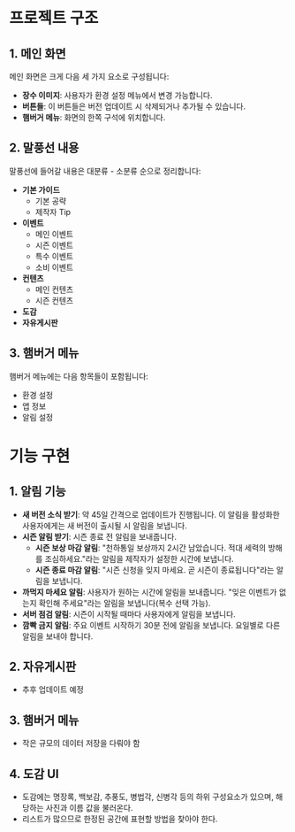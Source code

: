 # 프로젝트 구조

## 1. 메인 화면
메인 화면은 크게 다음 세 가지 요소로 구성됩니다:

- **장수 이미지**: 사용자가 환경 설정 메뉴에서 변경 가능합니다.
- **버튼들**: 이 버튼들은 버전 업데이트 시 삭제되거나 추가될 수 있습니다.
- **햄버거 메뉴**: 화면의 한쪽 구석에 위치합니다.

## 2. 말풍선 내용
말풍선에 들어갈 내용은 대분류 - 소분류 순으로 정리합니다:

- **기본 가이드**
  - 기본 공략
  - 제작자 Tip
- **이벤트**
  - 메인 이벤트
  - 시즌 이벤트
  - 특수 이벤트
  - 소비 이벤트
- **컨텐츠**
  - 메인 컨텐츠
  - 시즌 컨텐츠
- **도감**
- **자유게시판**

## 3. 햄버거 메뉴
햄버거 메뉴에는 다음 항목들이 포함됩니다:

- 환경 설정
- 앱 정보
- 알림 설정


# 기능 구현

## 1. 알림 기능
- **새 버전 소식 받기**: 약 45일 간격으로 업데이트가 진행됩니다. 이 알림을 활성화한 사용자에게는 새 버전이 출시될 시 알림을 보냅니다.
- **시즌 알림 받기**: 시즌 종료 전 알림을 보내줍니다.
  - **시즌 보상 마감 알림**: "천하통일 보상까지 2시간 남았습니다. 적대 세력의 방해를 조심하세요."라는 알림을 제작자가 설정한 시간에 보냅니다.
  - **시즌 종료 마감 알림**: "시즌 신청을 잊지 마세요. 곧 시즌이 종료됩니다"라는 알림을 보냅니다.
- **까먹지 마세요 알림**: 사용자가 원하는 시간에 알림을 보내줍니다. "잊은 이벤트가 없는지 확인해 주세요"라는 알림을 보냅니다(복수 선택 가능).
- **서버 점검 알림**: 시즌이 시작될 때마다 사용자에게 알림을 보냅니다.
- **깜빡 금지 알림**: 주요 이벤트 시작하기 30분 전에 알림을 보냅니다. 요일별로 다른 알림을 보내야 합니다.

## 2. 자유게시판
- 추후 업데이트 예정

## 3. 햄버거 메뉴
- 작은 규모의 데이터 저장을 다뤄야 함

## 4. 도감 UI
- 도감에는 명장록, 백보감, 추풍도, 병법각, 신병각 등의 하위 구성요소가 있으며, 해당하는 사진과 이름 값을 불러온다.
- 리스트가 많으므로 한정된 공간에 표현할 방법을 찾아야 한다.
